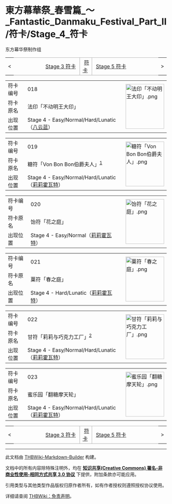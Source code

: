 # 東方幕華祭_春雪篇_～_Fantastic_Danmaku_Festival_Part_II/符卡/Stage_4_符卡

<!-- source html: G:\repos\THBWiki-Markdown-Builder\THBWikiMarkdown\Temp\main\5\54\ns0%3A%E6%9D%B1%E6%96%B9%E5%B9%95%E8%8F%AF%E7%A5%AD_%E6%98%A5%E9%9B%AA%E7%AF%87_%EF%BD%9E_Fantastic_Danmaku_Festival_Part_II%2F%E7%AC%A6%E5%8D%A1%2FStage_4_%E7%AC%A6%E5%8D%A1.html -->

东方幕华祭制作组

<center>

<table>
<tbody><tr>
<td>&lt;
</td>
<td style="border-top: 1px solid #aaaaaa; border-bottom: 1px solid #aaaaaa; width: 50%; text-align: right"><a href="./東方幕華祭_春雪篇_～_Fantastic_Danmaku_Festival_Part_II-符卡-Stage_3_符卡.md" title="東方幕華祭 春雪篇 ～ Fantastic Danmaku Festival Part II/符卡/Stage 3 符卡">Stage 3 符卡</a>&#160;
</td>
<td style="text-align: center; border-left: 1px solid #aaaaaa; border-right: 1px solid #aaaaaa; border-top: 1px solid #aaaaaa; border-bottom: 1px solid #aaaaaa;">&#160;<a href="./東方幕華祭_春雪篇_～_Fantastic_Danmaku_Festival_Part_II-符卡.md" title="東方幕華祭 春雪篇 ～ Fantastic Danmaku Festival Part II/符卡">符卡</a>&#160;
</td>
<td style="border-top: 1px solid #aaaaaa; border-bottom: 1px solid #aaaaaa; width: 50%; text-align: left">&#160;<a href="./東方幕華祭_春雪篇_～_Fantastic_Danmaku_Festival_Part_II-符卡-Stage_5_符卡.md" title="東方幕華祭 春雪篇 ～ Fantastic Danmaku Festival Part II/符卡/Stage 5 符卡">Stage 5 符卡</a>
</td>
<td>&gt;
</td></tr></tbody></table>

  
</center>
  
  

  


<table>
<tbody><tr><td width="80">符卡编号</td><td width="400">018</td><td rowspan="3" width="120"><a href="./文件-法印「不动明王大印」.png.md" class="image"><img alt="法印「不动明王大印」.png" src="https://upload.thwiki.cc/thumb/c/c7/%E6%B3%95%E5%8D%B0%E3%80%8C%E4%B8%8D%E5%8A%A8%E6%98%8E%E7%8E%8B%E5%A4%A7%E5%8D%B0%E3%80%8D.png/120px-%E6%B3%95%E5%8D%B0%E3%80%8C%E4%B8%8D%E5%8A%A8%E6%98%8E%E7%8E%8B%E5%A4%A7%E5%8D%B0%E3%80%8D.png" decoding="async" loading="lazy" width="120" height="140" srcset="https://upload.thwiki.cc/thumb/c/c7/%E6%B3%95%E5%8D%B0%E3%80%8C%E4%B8%8D%E5%8A%A8%E6%98%8E%E7%8E%8B%E5%A4%A7%E5%8D%B0%E3%80%8D.png/180px-%E6%B3%95%E5%8D%B0%E3%80%8C%E4%B8%8D%E5%8A%A8%E6%98%8E%E7%8E%8B%E5%A4%A7%E5%8D%B0%E3%80%8D.png 1.5x, https://upload.thwiki.cc/thumb/c/c7/%E6%B3%95%E5%8D%B0%E3%80%8C%E4%B8%8D%E5%8A%A8%E6%98%8E%E7%8E%8B%E5%A4%A7%E5%8D%B0%E3%80%8D.png/240px-%E6%B3%95%E5%8D%B0%E3%80%8C%E4%B8%8D%E5%8A%A8%E6%98%8E%E7%8E%8B%E5%A4%A7%E5%8D%B0%E3%80%8D.png 2x" data-file-width="577" data-file-height="672"></a></td></tr>
<tr><td>符卡原名</td><td>法印「不动明王大印」</td></tr><tr><td>出现位置</td><td>Stage 4 - Easy/Normal/Hard/Lunatic（<a href="./八云蓝.md" title="八云蓝">八云蓝</a>）</td></tr></tbody></table>


  
  

  


<table>
<tbody><tr><td width="80">符卡编号</td><td width="400">019</td><td rowspan="3" width="120"><a href="./文件-糖符「Von_Bon_Bon伯爵夫人」.png.md" class="image"><img alt="糖符「Von Bon Bon伯爵夫人」.png" src="https://upload.thwiki.cc/thumb/f/f1/%E7%B3%96%E7%AC%A6%E3%80%8CVon_Bon_Bon%E4%BC%AF%E7%88%B5%E5%A4%AB%E4%BA%BA%E3%80%8D.png/120px-%E7%B3%96%E7%AC%A6%E3%80%8CVon_Bon_Bon%E4%BC%AF%E7%88%B5%E5%A4%AB%E4%BA%BA%E3%80%8D.png" decoding="async" loading="lazy" width="120" height="140" srcset="https://upload.thwiki.cc/thumb/f/f1/%E7%B3%96%E7%AC%A6%E3%80%8CVon_Bon_Bon%E4%BC%AF%E7%88%B5%E5%A4%AB%E4%BA%BA%E3%80%8D.png/180px-%E7%B3%96%E7%AC%A6%E3%80%8CVon_Bon_Bon%E4%BC%AF%E7%88%B5%E5%A4%AB%E4%BA%BA%E3%80%8D.png 1.5x, https://upload.thwiki.cc/thumb/f/f1/%E7%B3%96%E7%AC%A6%E3%80%8CVon_Bon_Bon%E4%BC%AF%E7%88%B5%E5%A4%AB%E4%BA%BA%E3%80%8D.png/240px-%E7%B3%96%E7%AC%A6%E3%80%8CVon_Bon_Bon%E4%BC%AF%E7%88%B5%E5%A4%AB%E4%BA%BA%E3%80%8D.png 2x" data-file-width="577" data-file-height="672"></a></td></tr>
<tr><td>符卡原名</td><td>糖符「Von Bon Bon伯爵夫人」<sup id="cite_ref-1" class="reference"><a href="#cite_note-1">1</a></sup></td></tr><tr><td>出现位置</td><td>Stage 4 - Easy/Normal/Hard/Lunatic（<a href="./莉莉霍瓦特.md" title="莉莉霍瓦特">莉莉霍瓦特</a>）</td></tr></tbody></table>


  
  

  


<table>
<tbody><tr><td width="80">符卡编号</td><td width="400">020</td><td rowspan="3" width="120"><a href="./文件-饴符「花之庭」.png.md" class="image"><img alt="饴符「花之庭」.png" src="https://upload.thwiki.cc/thumb/b/be/%E9%A5%B4%E7%AC%A6%E3%80%8C%E8%8A%B1%E4%B9%8B%E5%BA%AD%E3%80%8D.png/120px-%E9%A5%B4%E7%AC%A6%E3%80%8C%E8%8A%B1%E4%B9%8B%E5%BA%AD%E3%80%8D.png" decoding="async" loading="lazy" width="120" height="140" srcset="https://upload.thwiki.cc/thumb/b/be/%E9%A5%B4%E7%AC%A6%E3%80%8C%E8%8A%B1%E4%B9%8B%E5%BA%AD%E3%80%8D.png/180px-%E9%A5%B4%E7%AC%A6%E3%80%8C%E8%8A%B1%E4%B9%8B%E5%BA%AD%E3%80%8D.png 1.5x, https://upload.thwiki.cc/thumb/b/be/%E9%A5%B4%E7%AC%A6%E3%80%8C%E8%8A%B1%E4%B9%8B%E5%BA%AD%E3%80%8D.png/240px-%E9%A5%B4%E7%AC%A6%E3%80%8C%E8%8A%B1%E4%B9%8B%E5%BA%AD%E3%80%8D.png 2x" data-file-width="578" data-file-height="672"></a></td></tr>
<tr><td>符卡原名</td><td>饴符「花之庭」</td></tr><tr><td>出现位置</td><td>Stage 4 - Easy/Normal（<a href="./莉莉霍瓦特.md" title="莉莉霍瓦特">莉莉霍瓦特</a>）</td></tr></tbody></table>


  
  

  


<table>
<tbody><tr><td width="80">符卡编号</td><td width="400">021</td><td rowspan="3" width="120"><a href="./文件-菓符「春之庭」.png.md" class="image"><img alt="菓符「春之庭」.png" src="https://upload.thwiki.cc/thumb/f/fe/%E8%8F%93%E7%AC%A6%E3%80%8C%E6%98%A5%E4%B9%8B%E5%BA%AD%E3%80%8D.png/120px-%E8%8F%93%E7%AC%A6%E3%80%8C%E6%98%A5%E4%B9%8B%E5%BA%AD%E3%80%8D.png" decoding="async" loading="lazy" width="120" height="140" srcset="https://upload.thwiki.cc/thumb/f/fe/%E8%8F%93%E7%AC%A6%E3%80%8C%E6%98%A5%E4%B9%8B%E5%BA%AD%E3%80%8D.png/180px-%E8%8F%93%E7%AC%A6%E3%80%8C%E6%98%A5%E4%B9%8B%E5%BA%AD%E3%80%8D.png 1.5x, https://upload.thwiki.cc/thumb/f/fe/%E8%8F%93%E7%AC%A6%E3%80%8C%E6%98%A5%E4%B9%8B%E5%BA%AD%E3%80%8D.png/240px-%E8%8F%93%E7%AC%A6%E3%80%8C%E6%98%A5%E4%B9%8B%E5%BA%AD%E3%80%8D.png 2x" data-file-width="577" data-file-height="672"></a></td></tr>
<tr><td>符卡原名</td><td>菓符「春之庭」</td></tr><tr><td>出现位置</td><td>Stage 4 - Hard/Lunatic（<a href="./莉莉霍瓦特.md" title="莉莉霍瓦特">莉莉霍瓦特</a>）</td></tr></tbody></table>


  
  

  


<table>
<tbody><tr><td width="80">符卡编号</td><td width="400">022</td><td rowspan="3" width="120"><a href="./文件-甘符「莉莉与巧克力工厂」.png.md" class="image"><img alt="甘符「莉莉与巧克力工厂」.png" src="https://upload.thwiki.cc/thumb/b/bf/%E7%94%98%E7%AC%A6%E3%80%8C%E8%8E%89%E8%8E%89%E4%B8%8E%E5%B7%A7%E5%85%8B%E5%8A%9B%E5%B7%A5%E5%8E%82%E3%80%8D.png/120px-%E7%94%98%E7%AC%A6%E3%80%8C%E8%8E%89%E8%8E%89%E4%B8%8E%E5%B7%A7%E5%85%8B%E5%8A%9B%E5%B7%A5%E5%8E%82%E3%80%8D.png" decoding="async" loading="lazy" width="120" height="140" srcset="https://upload.thwiki.cc/thumb/b/bf/%E7%94%98%E7%AC%A6%E3%80%8C%E8%8E%89%E8%8E%89%E4%B8%8E%E5%B7%A7%E5%85%8B%E5%8A%9B%E5%B7%A5%E5%8E%82%E3%80%8D.png/180px-%E7%94%98%E7%AC%A6%E3%80%8C%E8%8E%89%E8%8E%89%E4%B8%8E%E5%B7%A7%E5%85%8B%E5%8A%9B%E5%B7%A5%E5%8E%82%E3%80%8D.png 1.5x, https://upload.thwiki.cc/thumb/b/bf/%E7%94%98%E7%AC%A6%E3%80%8C%E8%8E%89%E8%8E%89%E4%B8%8E%E5%B7%A7%E5%85%8B%E5%8A%9B%E5%B7%A5%E5%8E%82%E3%80%8D.png/240px-%E7%94%98%E7%AC%A6%E3%80%8C%E8%8E%89%E8%8E%89%E4%B8%8E%E5%B7%A7%E5%85%8B%E5%8A%9B%E5%B7%A5%E5%8E%82%E3%80%8D.png 2x" data-file-width="577" data-file-height="672"></a></td></tr>
<tr><td>符卡原名</td><td>甘符「莉莉与巧克力工厂」<sup id="cite_ref-2" class="reference"><a href="#cite_note-2">2</a></sup></td></tr><tr><td>出现位置</td><td>Stage 4 - Easy/Normal/Hard/Lunatic（<a href="./莉莉霍瓦特.md" title="莉莉霍瓦特">莉莉霍瓦特</a>）</td></tr></tbody></table>


  
  

  


<table>
<tbody><tr><td width="80">符卡编号</td><td width="400">023</td><td rowspan="3" width="120"><a href="./文件-蜜乐园「翻糖摩天轮」.png.md" class="image"><img alt="蜜乐园「翻糖摩天轮」.png" src="https://upload.thwiki.cc/thumb/6/68/%E8%9C%9C%E4%B9%90%E5%9B%AD%E3%80%8C%E7%BF%BB%E7%B3%96%E6%91%A9%E5%A4%A9%E8%BD%AE%E3%80%8D.png/120px-%E8%9C%9C%E4%B9%90%E5%9B%AD%E3%80%8C%E7%BF%BB%E7%B3%96%E6%91%A9%E5%A4%A9%E8%BD%AE%E3%80%8D.png" decoding="async" loading="lazy" width="120" height="140" srcset="https://upload.thwiki.cc/thumb/6/68/%E8%9C%9C%E4%B9%90%E5%9B%AD%E3%80%8C%E7%BF%BB%E7%B3%96%E6%91%A9%E5%A4%A9%E8%BD%AE%E3%80%8D.png/180px-%E8%9C%9C%E4%B9%90%E5%9B%AD%E3%80%8C%E7%BF%BB%E7%B3%96%E6%91%A9%E5%A4%A9%E8%BD%AE%E3%80%8D.png 1.5x, https://upload.thwiki.cc/thumb/6/68/%E8%9C%9C%E4%B9%90%E5%9B%AD%E3%80%8C%E7%BF%BB%E7%B3%96%E6%91%A9%E5%A4%A9%E8%BD%AE%E3%80%8D.png/240px-%E8%9C%9C%E4%B9%90%E5%9B%AD%E3%80%8C%E7%BF%BB%E7%B3%96%E6%91%A9%E5%A4%A9%E8%BD%AE%E3%80%8D.png 2x" data-file-width="577" data-file-height="672"></a></td></tr>
<tr><td>符卡原名</td><td>蜜乐园「翻糖摩天轮」</td></tr><tr><td>出现位置</td><td>Stage 4 - Easy/Normal/Hard/Lunatic（<a href="./莉莉霍瓦特.md" title="莉莉霍瓦特">莉莉霍瓦特</a>）</td></tr></tbody></table>


<center>

<table>
<tbody><tr>
<td>&lt;
</td>
<td style="border-top: 1px solid #aaaaaa; border-bottom: 1px solid #aaaaaa; width: 50%; text-align: right"><a href="./東方幕華祭_春雪篇_～_Fantastic_Danmaku_Festival_Part_II-符卡-Stage_3_符卡.md" title="東方幕華祭 春雪篇 ～ Fantastic Danmaku Festival Part II/符卡/Stage 3 符卡">Stage 3 符卡</a>&#160;
</td>
<td style="text-align: center; border-left: 1px solid #aaaaaa; border-right: 1px solid #aaaaaa; border-top: 1px solid #aaaaaa; border-bottom: 1px solid #aaaaaa;">&#160;<a href="./東方幕華祭_春雪篇_～_Fantastic_Danmaku_Festival_Part_II-符卡.md" title="東方幕華祭 春雪篇 ～ Fantastic Danmaku Festival Part II/符卡">符卡</a>&#160;
</td>
<td style="border-top: 1px solid #aaaaaa; border-bottom: 1px solid #aaaaaa; width: 50%; text-align: left">&#160;<a href="./東方幕華祭_春雪篇_～_Fantastic_Danmaku_Festival_Part_II-符卡-Stage_5_符卡.md" title="東方幕華祭 春雪篇 ～ Fantastic Danmaku Festival Part II/符卡/Stage 5 符卡">Stage 5 符卡</a>
</td>
<td>&gt;
</td></tr></tbody></table>

  
</center>

[^cite_note-1]: 《茶杯头》中的Boss之一，操纵大量糖果发动攻击，其原型取自美国老动画《甜品嘉年华》。





---

此文档由 [THBWiki-Markdown-Builder](https://github.com/Delsin-Yu/THBWiki-Markdown-Builder) 构建。

文档中的所有内容除特殊注明外，均在 [**知识共享(Creative Commons) 署名-非商业性使用-相同方式共享 3.0 协议**](https://creativecommons.org/licenses/by-sa/3.0/deed.zh-hans) 下提供，附加条款亦可能应用。

引用类型与其他类型作品版权归原作者所有，如有作者授权则遵照授权协议使用。

详细请查阅 [THBWiki：免责声明](https://thbwiki.cc/THBWiki:%E5%85%8D%E8%B4%A3%E5%A3%B0%E6%98%8E)。

